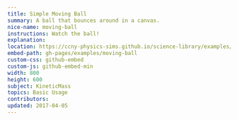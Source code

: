 ```yaml
---
title: Simple Moving Ball
summary: A ball that bounces around in a canvas.
nice-name: moving-ball
instructions: Watch the ball!
explanation:
location: https://ccny-physics-sims.github.io/science-library/examples/moving-ball/
embed-path: gh-pages/examples/moving-ball
custom-css: github-embed
custom-js: github-embed-min
width: 800
height: 600
subject: KineticMass
topics: Basic Usage
contributors:
updated: 2017-04-05
---
```

